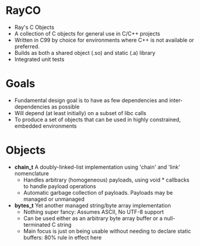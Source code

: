 # RayCO
- Ray's C Objects
- A collection of C objects for general use in C/C++ projects
- Written in C99 by choice for environments where C++ is not available or preferred.
- Builds as both a shared object (.so) and static (.a) library
- Integrated unit tests

# Goals
- Fundamental design goal is to have as few dependencies and inter-dependencies as possible
- Will depend (at least initially) on a subset of libc calls
- To produce a set of objects that can be used in highly constrained, embedded environments

# Objects
- **chain_t** A doubly-linked-list implementation using 'chain' and 'link' nomenclature
  - Handles arbitrary (homogeneous) payloads, using void * callbacks to handle payload operations
  - Automatic garbage collection of payloads.  Payloads may be managed or unmanaged
- **bytes_t** Yet another managed string/byte array implementation
  - Nothing super fancy: Assumes ASCII, No UTF-8 support
  - Can be used either as an arbitrary byte array buffer or a null-terminated C string
  - Main focus is just on being usable without needing to declare static buffers: 80% rule in effect here
